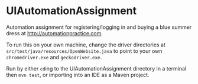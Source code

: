 # UIAutomationAssignment
Automation assignment for registering/logging in and buying a blue summer dress at http://automationpractice.com.

To run this on your own machine, change the driver directories at `src/test/java/resources/OpenWebsite.java` to point to your own `chromedriver.exe` and `geckodriver.exe`.

Run by either `cd`ing to the UIAutomationAssignment directory in a terminal then `mvn test`, or importing into an IDE as a Maven project.
